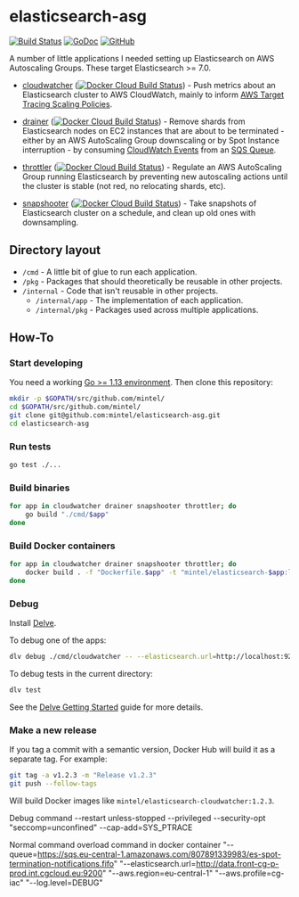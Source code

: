# elasticsearch-asg

[![Build Status](https://travis-ci.org/mintel/elasticsearch-asg.svg?branch=master)](https://travis-ci.org/mintel/elasticsearch-asg)
[![GoDoc](https://godoc.org/github.com/mintel/elasticsearch-asg?status.svg)](https://godoc.org/github.com/mintel/elasticsearch-asg)
[![GitHub](https://img.shields.io/github/license/mintel/elasticsearch-asg.svg)](https://raw.githubusercontent.com/mintel/elasticsearch-asg/master/LICENSE)

A number of little applications I needed setting up Elasticsearch on AWS Autoscaling Groups.
These target Elasticsearch >= 7.0.

- [cloudwatcher] ([![Docker Cloud Build Status](https://img.shields.io/docker/cloud/build/mintel/elasticsearch-cloudwatcher.svg)](https://hub.docker.com/r/mintel/elasticsearch-cloudwatcher)) - Push metrics about an Elasticsearch cluster to AWS CloudWatch, mainly to inform [AWS Target Tracing Scaling Policies].

- [drainer] ([![Docker Cloud Build Status](https://img.shields.io/docker/cloud/build/mintel/elasticsearch-drainer.svg)](https://hub.docker.com/r/mintel/elasticsearch-drainer)) - Remove shards from Elasticsearch nodes on EC2 instances that are about to be terminated - either by an AWS AutoScaling Group downscaling or by Spot Instance interruption - by consuming [CloudWatch Events] from an [SQS Queue].

- [throttler] ([![Docker Cloud Build Status](https://img.shields.io/docker/cloud/build/mintel/elasticsearch-throttler.svg)](https://hub.docker.com/r/mintel/elasticsearch-throttler)) - Regulate an AWS AutoScaling Group running Elasticsearch by preventing new autoscaling actions until the cluster is stable (not red, no relocating shards, etc).

- [snapshooter] ([![Docker Cloud Build Status](https://img.shields.io/docker/cloud/build/mintel/elasticsearch-snapshooter.svg)](https://hub.docker.com/r/mintel/elasticsearch-snapshooter)) - Take snapshots of Elasticsearch cluster on a schedule, and clean up old ones with downsampling.

## Directory layout

- `/cmd` - A little bit of glue to run each application.
- `/pkg` - Packages that should theoretically be reusable in other projects.
- `/internal` - Code that isn't reusable in other projects.
  - `/internal/app` - The implementation of each application.
  - `/internal/pkg` - Packages used across multiple applications.

## How-To

### Start developing

You need a working [Go >= 1.13 environment](https://golang.org/doc/install).
Then clone this repository:

```sh
mkdir -p $GOPATH/src/github.com/mintel/
cd $GOPATH/src/github.com/mintel/
git clone git@github.com:mintel/elasticsearch-asg.git
cd elasticsearch-asg
```

### Run tests

```sh
go test ./...
```

### Build binaries

```sh
for app in cloudwatcher drainer snapshooter throttler; do
    go build "./cmd/$app"
done
```

### Build Docker containers

```sh
for app in cloudwatcher drainer snapshooter throttler; do
    docker build . -f "Dockerfile.$app" -t "mintel/elasticsearch-$app:latest"
done
```

### Debug

Install [Delve].

To debug one of the apps:
```sh
dlv debug ./cmd/cloudwatcher -- --elasticsearch.url=http://localhost:9200
```

To debug tests in the current directory:
```sh
dlv test
```

See the [Delve Getting Started] guide for more details.

### Make a new release

If you tag a commit with a semantic version, Docker Hub will build it as a separate tag. For example:

```sh
git tag -a v1.2.3 -m "Release v1.2.3"
git push --follow-tags
```

Will build Docker images like `mintel/elasticsearch-cloudwatcher:1.2.3`.

<!-- Links -->
[AWS Target Tracing Scaling Policies]: https://docs.aws.amazon.com/autoscaling/ec2/userguide/as-scaling-target-tracking.html
[cloudwatcher]: cmd/cloudwatcher
[drainer]: cmd/drainer
[throttler]: cmd/throttler
[snapshooter]: cmd/snapshooter
[Delve]: https://github.com/go-delve/delve
[Delve Getting Started]: https://github.com/go-delve/delve/blob/master/Documentation/cli/getting_started.md
[CloudWatch Events]: https://docs.aws.amazon.com/AmazonCloudWatch/latest/events/WhatIsCloudWatchEvents.html
[SQS Queue]: https://docs.aws.amazon.com/AWSSimpleQueueService/latest/SQSDeveloperGuide/welcome.html
<!-- /Links -->


Debug command
--restart unless-stopped --privileged --security-opt "seccomp=unconfined" --cap-add=SYS_PTRACE


Normal command overload command in docker container
"--queue=https://sqs.eu-central-1.amazonaws.com/807891339983/es-spot-termination-notifications.fifo" "--elasticsearch.url=http://data.front-cg-p-prod.int.cgcloud.eu:9200" "--aws.region=eu-central-1" "--aws.profile=cg-iac" "--log.level=DEBUG"
